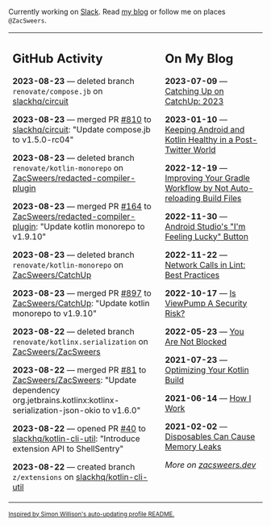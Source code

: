 Currently working on [Slack](https://slack.com/). Read [my blog](https://zacsweers.dev/) or follow me on places `@ZacSweers`.

<table><tr><td valign="top" width="60%">

## GitHub Activity
<!-- githubActivity starts -->
**2023-08-23** — deleted branch `renovate/compose.jb` on [slackhq/circuit](https://github.com/slackhq/circuit)

**2023-08-23** — merged PR [#810](https://github.com/slackhq/circuit/pull/810) to [slackhq/circuit](https://github.com/slackhq/circuit): "Update compose.jb to v1.5.0-rc04"

**2023-08-23** — deleted branch `renovate/kotlin-monorepo` on [ZacSweers/redacted-compiler-plugin](https://github.com/ZacSweers/redacted-compiler-plugin)

**2023-08-23** — merged PR [#164](https://github.com/ZacSweers/redacted-compiler-plugin/pull/164) to [ZacSweers/redacted-compiler-plugin](https://github.com/ZacSweers/redacted-compiler-plugin): "Update kotlin monorepo to v1.9.10"

**2023-08-23** — deleted branch `renovate/kotlin-monorepo` on [ZacSweers/CatchUp](https://github.com/ZacSweers/CatchUp)

**2023-08-23** — merged PR [#897](https://github.com/ZacSweers/CatchUp/pull/897) to [ZacSweers/CatchUp](https://github.com/ZacSweers/CatchUp): "Update kotlin monorepo to v1.9.10"

**2023-08-22** — deleted branch `renovate/kotlinx.serialization` on [ZacSweers/ZacSweers](https://github.com/ZacSweers/ZacSweers)

**2023-08-22** — merged PR [#81](https://github.com/ZacSweers/ZacSweers/pull/81) to [ZacSweers/ZacSweers](https://github.com/ZacSweers/ZacSweers): "Update dependency org.jetbrains.kotlinx:kotlinx-serialization-json-okio to v1.6.0"

**2023-08-22** — opened PR [#40](https://github.com/slackhq/kotlin-cli-util/pull/40) to [slackhq/kotlin-cli-util](https://github.com/slackhq/kotlin-cli-util): "Introduce extension API to ShellSentry"

**2023-08-22** — created branch `z/extensions` on [slackhq/kotlin-cli-util](https://github.com/slackhq/kotlin-cli-util)
<!-- githubActivity ends -->
</td><td valign="top" width="40%">

## On My Blog
<!-- blog starts -->
**2023-07-09** — [Catching Up on CatchUp: 2023](https://www.zacsweers.dev/catching-up-on-catchup-2023/)

**2023-01-10** — [Keeping Android and Kotlin Healthy in a Post-Twitter World](https://www.zacsweers.dev/keeping-android-healthy/)

**2022-12-19** — [Improving Your Gradle Workflow by Not Auto-reloading Build Files](https://www.zacsweers.dev/improving-your-workflow-by-not-auto-reloading-build-files/)

**2022-11-30** — [Android Studio's "I'm Feeling Lucky" Button](https://www.zacsweers.dev/android-studios-im-feeling-lucky-button/)

**2022-11-22** — [Network Calls in Lint: Best Practices](https://www.zacsweers.dev/network-calls-in-lint-best-practices/)

**2022-10-17** — [Is ViewPump A Security Risk?](https://www.zacsweers.dev/is-viewpump-a-security-risk/)

**2022-05-23** — [You Are Not Blocked](https://www.zacsweers.dev/you-are-not-blocked/)

**2021-07-23** — [Optimizing Your Kotlin Build](https://www.zacsweers.dev/optimizing-your-kotlin-build/)

**2021-06-14** — [How I Work](https://www.zacsweers.dev/how-i-work/)

**2021-02-02** — [Disposables Can Cause Memory Leaks](https://www.zacsweers.dev/disposables-can-cause-memory-leaks/)
<!-- blog ends -->
_More on [zacsweers.dev](https://zacsweers.dev/)_
</td></tr></table>

<sub><a href="https://simonwillison.net/2020/Jul/10/self-updating-profile-readme/">Inspired by Simon Willison's auto-updating profile README.</a></sub>